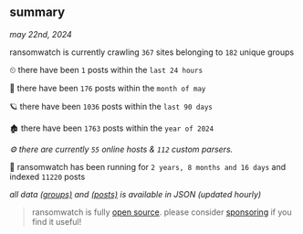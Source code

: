 
## summary
_may 22nd, 2024_

ransomwatch is currently crawling `367` sites belonging to `182` unique groups

⏲ there have been `1` posts within the `last 24 hours`

🦈 there have been `176` posts within the `month of may`

🪐 there have been `1036` posts within the `last 90 days`

🏚 there have been `1763` posts within the `year of 2024`

_⚙️ there are currently `55` online hosts & `112` custom parsers._

🦕 ransomwatch has been running for `2 years, 8 months and 16 days` and indexed `11220` posts

_all data  [(groups)](http://ransomwhat.telemetry.ltd/groups) and [(posts)](http://ransomwhat.telemetry.ltd/posts) is available in JSON (updated hourly)_

> ransomwatch is fully [open source](https://github.com/joshhighet/ransomwatch#ransomwatch--). please consider [sponsoring](https://github.com/sponsors/joshhighet) if you find it useful!
